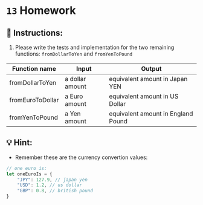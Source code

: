# `13` Homework 

## 📝 Instructions:

1. Please write the tests and implementation for the two remaining functions: `fromDollarToYen` and `fromYenToPound`

| Function name     | Input             | Output                            |
| ----------------- | ----------------- | ----------------------------------|
| fromDollarToYen   | a dollar amount   | equivalent amount in Japan YEN    |
| fromEuroToDollar  | a Euro amount     | equivalent amount in US Dollar    |
| fromYenToPound    | a Yen amount      | equivalent amount in England Pound|

## 💡 Hint:

+ Remember these are the currency convertion values:

```js
// one euro is:
let oneEuroIs = {
    "JPY": 127.9, // japan yen
    "USD": 1.2, // us dollar
    "GBP": 0.8, // british pound
}
```